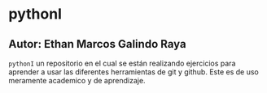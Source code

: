 # pythonI
## Autor: Ethan Marcos Galindo Raya

`pythonI` un repositorio en el cual se están realizando ejercicios para aprender a usar las diferentes herramientas de git y github.
Este es de uso meramente academico y de aprendizaje.
